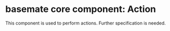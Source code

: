 # basemate core component: Action

This component is used to perform actions. Further specification is needed.
